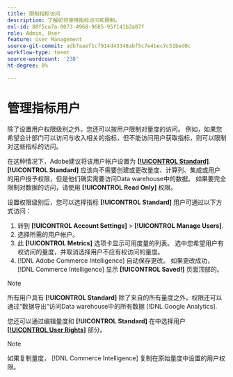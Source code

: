 ```yaml
---
title: 限制指标访问
description: 了解如何使用指标访问和限制。
exl-id: 88f5ca7a-8073-4968-9685-95f141b2a87f
role: Admin, User
feature: User Management
source-git-commit: adb7aaef1cf914d43348abf5c7e4bec7c51bed0c
workflow-type: tm+mt
source-wordcount: '238'
ht-degree: 0%

---
```


# 管理指标用户

除了设置用户权限级别之外，您还可以按用户限制对量度的访问。 例如，如果您希望会计部门可以访问与收入相关的指标，但不能访问用户获取指标，则可以限制对这些指标的访问。

在这种情况下，Adobe建议将该用户帐户设置为 **[[!UICONTROL Standard]](../../administrator/user-management/user-management.md)**. **[!UICONTROL Standard]** 应该向不需要创建或更改量度、计算列、集成或用户的用户授予权限，但是他们确实需要访问Data warehouse中的数据。 如果要完全限制对数据的访问，请使用 **[!UICONTROL Read Only]** 权限。

设置权限级别后，您可以选择指标 **[!UICONTROL Standard]** 用户可通过以下方式访问：

1. 转到 **[!UICONTROL Account Settings]** > **[!UICONTROL Manage Users]**.
1. 选择所需的用户帐户。
1. 此 **[!UICONTROL Metrics]** 选项卡显示可用度量的列表。 选中您希望用户有权访问的量度，并取消选择用户不应有权访问的量度。
1. [!DNL Adobe Commerce Intelligence] 自动保存更改。 如果更改成功， [!DNL Commerce Intelligence] 显示 **[!UICONTROL Saved!]** 页面顶部的。

>[!NOTE]
>
>所有用户具有 **[!UICONTROL Standard]** 除了来自的所有量度之外，权限还可以通过“数据导出”访问Data warehouse中的所有数据 [!DNL Google Analytics].

您还可以通过编辑量度和 **[!UICONTROL Standard]** 在中选择用户 **[[!UICONTROL User Rights]](../../data-user/reports/ess-manage-data-metrics.md)** 部分。

>[!NOTE]
>
>如果复制量度， [!DNL Commerce Intelligence] 复制在原始量度中设置的用户权限。
